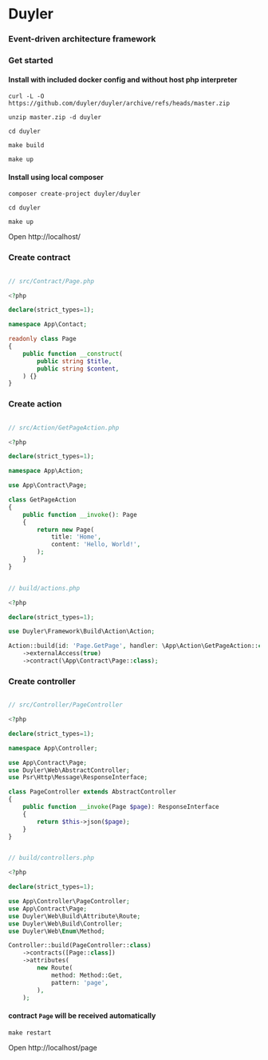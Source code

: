 # Duyler
### Event-driven architecture framework

### Get started

#### Install with included docker config and without host php interpreter

```shell
curl -L -O https://github.com/duyler/duyler/archive/refs/heads/master.zip
```
```shell
unzip master.zip -d duyler
```
```shell
cd duyler
```
```shell
make build
```
```shell
make up
```

#### Install using local composer

```shell
composer create-project duyler/duyler
```
```shell
cd duyler
```
```shell
make up
```
Open http://localhost/

### Create contract

```php

// src/Contract/Page.php

<?php

declare(strict_types=1);

namespace App\Contact;

readonly class Page
{
    public function __construct(
        public string $title,
        public string $content,
    ) {}
}

```

### Create action

```php

// src/Action/GetPageAction.php

<?php

declare(strict_types=1);

namespace App\Action;

use App\Contract\Page;

class GetPageAction
{
    public function __invoke(): Page
    {
        return new Page(
            title: 'Home',
            content: 'Hello, World!',
        );
    }
}

```

```php

// build/actions.php

<?php

declare(strict_types=1);

use Duyler\Framework\Build\Action\Action;

Action::build(id: 'Page.GetPage', handler: \App\Action\GetPageAction::class)
    ->externalAccess(true)
    ->contract(\App\Contract\Page::class);

```

### Create controller

```php

// src/Controller/PageController

<?php

declare(strict_types=1);

namespace App\Controller;

use App\Contract\Page;
use Duyler\Web\AbstractController;
use Psr\Http\Message\ResponseInterface;

class PageController extends AbstractController
{
    public function __invoke(Page $page): ResponseInterface
    {
        return $this->json($page);
    }
}

```

```php

// build/controllers.php

<?php

declare(strict_types=1);

use App\Controller\PageController;
use App\Contract\Page;
use Duyler\Web\Build\Attribute\Route;
use Duyler\Web\Build\Controller;
use Duyler\Web\Enum\Method;

Controller::build(PageController::class)
    ->contracts([Page::class])
    ->attributes(
        new Route(
            method: Method::Get,
            pattern: 'page',
        ),
    );

```

#### contract ```Page``` will be received automatically

```shell
make restart
```

Open http://localhost/page
